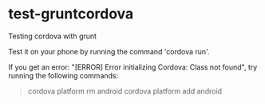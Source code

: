 test-gruntcordova
=================

Testing cordova with grunt

Test it on your phone by running the command 'cordova run'.

If you get an error: "[ERROR] Error initializing Cordova: Class not found", try running the following commands:
 > cordova platform rm android
 > cordova platform add android
